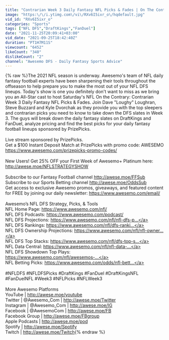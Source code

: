 ```yaml
---
title: "Contrarian Week 3 Daily Fantasy NFL Picks & Fades | On The Contrary"
image: "https:\/\/i.ytimg.com\/vi\/RXv6I5ixr_o\/hqdefault.jpg"
vid_id: "RXv6I5ixr_o"
categories: "Sports"
tags: ["NFL DFS","DraftKings","FanDuel"]
date: "2021-11-25T20:09:41+03:00"
vid_date: "2021-09-25T18:42:40Z"
duration: "PT1H7M11S"
viewcount: "6452"
likeCount: "340"
dislikeCount: "2"
channel: "Awesemo DFS - Daily Fantasy Sports Advice"
---
```

{% raw %}The 2021 NFL season is underway. Awesemo's team of NFL daily fantasy football experts have been sharpening their tools throughout the offseason to help prepare you to make the most out of your NFL DFS lineups. Today's show is one you definitely don't want to miss as we bring you an All-Star cast to host Saturday's NFL On the Contrary: Contrarian Week 3 Daily Fantasy NFL Picks &amp; Fades. Join Dave &quot;Loughy&quot; Loughran, Steve Buzzard and Kyle Dvorchak as they provide you with the top sleepers and contrarian picks you need to know to take down the DFS slates in Week 3. The guys will break down the daily fantasy slates on DraftKings and FanDuel, analyze pricing and find the best picks for your daily fantasy football lineups sponsored by PrizePicks.<br /><br />Live stream sponsored by PrizePicks.<br />Get a $100 Instant Deposit Match at PrizePicks with promo code: AWESEMO<br /><a rel="nofollow" target="blank" href="https://www.awesemo.com/prizepicks-promo-codes/">https://www.awesemo.com/prizepicks-promo-codes/</a><br /><br />New Users! Get 25% OFF your First Week of Awesemo+ Platinum here: <a rel="nofollow" target="blank" href="http://awese.moe/NFLSTRATEGYSHOW">http://awese.moe/NFLSTRATEGYSHOW</a><br /><br /> Subscribe to our Fantasy Football channel <a rel="nofollow" target="blank" href="http://awese.moe/FFSub">http://awese.moe/FFSub</a><br /> Subscribe to our Sports Betting channel <a rel="nofollow" target="blank" href="http://awese.moe/OddsSub">http://awese.moe/OddsSub</a><br /> Get access to exclusive Awesemo promos, giveaways, and featured content for FREE by joining our daily newsletter: <a rel="nofollow" target="blank" href="https://www.awesemo.com/email/">https://www.awesemo.com/email/</a><br /><br />Awesemo’s NFL DFS Strategy, Picks, &amp; Tools<br />NFL Home Page: <a rel="nofollow" target="blank" href="https://www.awesemo.com/nfl/">https://www.awesemo.com/nfl/</a><br />NFL DFS Podcasts: <a rel="nofollow" target="blank" href="https://www.awesemo.com/podcast/">https://www.awesemo.com/podcast/</a><br />NFL DFS Projections: <a rel="nofollow" target="blank" href="https://www.awesemo.com/nfl/nfl-dfs-p...">https://www.awesemo.com/nfl/nfl-dfs-p...</a><br />NFL DFS Rankings: <a rel="nofollow" target="blank" href="https://www.awesemo.com/nfl/dfs-ranki...">https://www.awesemo.com/nfl/dfs-ranki...</a><br />NFL DFS Ownership Projections: <a rel="nofollow" target="blank" href="https://www.awesemo.com/nfl/nfl-owner...">https://www.awesemo.com/nfl/nfl-owner...</a><br />NFL DFS Top Stacks: <a rel="nofollow" target="blank" href="https://www.awesemo.com/nfl/dfs-top-s...">https://www.awesemo.com/nfl/dfs-top-s...</a><br />NFL Data Central: <a rel="nofollow" target="blank" href="https://www.awesemo.com/nfl/nfl-data-...">https://www.awesemo.com/nfl/nfl-data-...</a><br />NFL DFS Showdown Top Plays: <a rel="nofollow" target="blank" href="https://www.awesemo.com/nfl/awesemos-...">https://www.awesemo.com/nfl/awesemos-...</a><br />NFL Betting Picks: <a rel="nofollow" target="blank" href="https://www.awesemo.com/odds/nfl-bett...">https://www.awesemo.com/odds/nfl-bett...</a><br /><br />#NFLDFS #NFLDFSPicks #DraftKings #FanDuel #DraftKingsNFL #FanDuelNFL #Week3 #NFLPicks #NFLWeek3<br /><br />More Awesemo Platforms<br />YouTube | <a rel="nofollow" target="blank" href="http://awese.moe/youtube">http://awese.moe/youtube</a><br />Twitter | @Awesemo_Com | <a rel="nofollow" target="blank" href="http://awese.moe/Twitter">http://awese.moe/Twitter</a><br />Instagram | @Awesemo_Com | <a rel="nofollow" target="blank" href="http://awese.moe/IG">http://awese.moe/IG</a><br />Facebook | @AwesemoCom | <a rel="nofollow" target="blank" href="http://awese.moe/FB">http://awese.moe/FB</a><br />Facebook Group | <a rel="nofollow" target="blank" href="http://awese.moe/FBgroup">http://awese.moe/FBgroup</a><br />Apple Podcasts | <a rel="nofollow" target="blank" href="http://awese.moe/pod">http://awese.moe/pod</a><br />Spotify | <a rel="nofollow" target="blank" href="http://awese.moe/Spotify">http://awese.moe/Spotify</a><br />Twitch | <a rel="nofollow" target="blank" href="http://awese.moe/Twitch">http://awese.moe/Twitch</a>{% endraw %}

